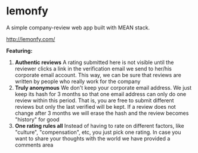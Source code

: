 lemonfy
==========

A simple company-review web app built with MEAN stack.

http://lemonfy.com/

**Featuring:**

1. **Authentic reviews**
A rating submitted here is not visible until the reviewer clicks a link in the verification email we send to her/his corporate email account. This way, we can be sure that reviews are written by people who really work for the company
2. **Truly anonymous**
We don't keep your corporate email address. We just keep its hash for 3 months so that one email address can only do one review within this period. That is, you are free to submit different reviews but only the last verified will be kept. If a review does not change after 3 months we will erase the hash and the review becomes "history" for good
3. **One rating rules all**
Instead of having to rate on different factors, like "culture", "compensation", etc, you just pick one rating. In case you want to share your thoughts with the world we have provided a comments area
